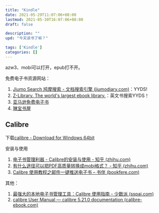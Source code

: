 ```yaml
---
title: "Kindle"
date: 2021-05-29T11:07:06+08:00
lastmod: 2021-05-30T16:07:06+08:00
draft: false

description: ""
upd: "今天读书了嘛？"

tags: ['Kindle']
categories: []
---
```


azw3、mobi可以打开，epub打不开。

免费电子书资源网站：

1. [Jiumo Search 鸠摩搜索 - 文档搜索引擎 (jiumodiary.com)](https://www.jiumodiary.com/)：YYDS!
2. [Z-Library. The world's largest ebook library.](https://z-lib.org/)：英文书搜索YYDS！
3. [亚马逊免费电子书](https://www.amazon.cn/Kindle免费电子书/b/ref=sa_menu_kindle_l3_b116175071?ie=UTF8&node=116175071)
4. [琳宝书屋](https://linbaoshuwu.com/)

## Calibre

下载[calibre - Download for Windows 64bit](https://calibre-ebook.com/download_windows64)

安装与使用

1. [电子书管理利器 - Calibre的安装与使用 - 知乎 (zhihu.com)](https://zhuanlan.zhihu.com/p/245217590)
2. [有什么途径可以把PDF高质量转换成mobi格式？ - 知乎 (zhihu.com)](https://www.zhihu.com/question/21974847/answer/679633113)
3. [Calibre 使用教程之邮件一键推送电子书 – 书伴 (bookfere.com)](https://bookfere.com/post/11.html)

其他：

1. [最强大的本地电子书管理工具：Calibre 使用指南 - 少数派 (sspai.com)](https://sspai.com/post/43843)
2. [calibre User Manual — calibre 5.21.0 documentation (calibre-ebook.com)](https://manual.calibre-ebook.com/)
